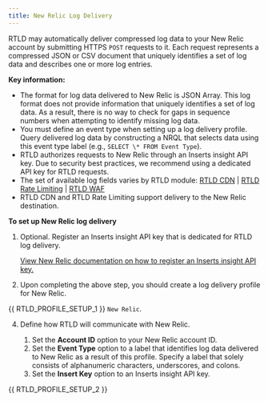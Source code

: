 ```yaml
---
title: New Relic Log Delivery
---
```


RTLD may automatically deliver compressed log data to your New Relic account by submitting HTTPS `POST` requests to it. Each request represents a compressed JSON or CSV document that uniquely identifies a set of log data and describes one or more log entries.

**Key information:**

-   The format for log data delivered to New Relic is JSON Array. This log format does not provide information that uniquely identifies a set of log data. As a result, there is no way to check for gaps in sequence numbers when attempting to identify missing log data.
-   You must define an event type when setting up a log delivery profile. Query delivered log data by constructing a NRQL that selects data using this event type label (e.g., `SELECT \* FROM Event Type`).
-   RTLD authorizes requests to New Relic through an Inserts insight API key. Due to security best practices, we recommend using a dedicated API key for RTLD requests.
-   The set of available log fields varies by RTLD module: [RTLD CDN](/guides/logs/rtld/log_fields_rtld_cdn) | [RTLD Rate Limiting](/guides/logs/rtld/log_fields_rtld_rate_limiting) | [RTLD WAF](/guides/logs/rtld/log_fields_rtld_waf)
-   RTLD CDN and RTLD Rate Limiting support delivery to the New Relic destination.

**To set up New Relic log delivery**

1.  Optional. Register an Inserts insight API key that is dedicated for RTLD log delivery.
    
    [View New Relic documentation on how to register an Inserts insight API key.](https://docs.newrelic.com/docs/telemetry-data-platform/ingest-manage-data/ingest-apis/introduction-event-api/)

2.  Upon completing the above step, you should create a log delivery profile for New Relic.

{{ RTLD_PROFILE_SETUP_1 }} `New Relic`.

4.  Define how RTLD will communicate with New Relic.

    1.  Set the **Account ID** option to your New Relic account ID.
    2.  Set the **Event Type** option to a label that identifies log data delivered to New Relic as a result of this profile. Specify a label that solely consists of alphanumeric characters, underscores, and colons.
    3.  Set the **Insert Key** option to an Inserts insight API key.

{{ RTLD_PROFILE_SETUP_2 }}
